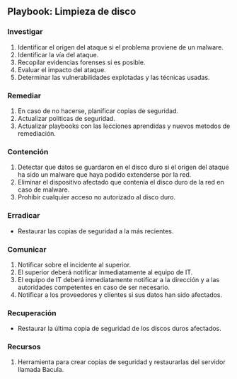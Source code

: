 ## Playbook: Limpieza de disco

### Investigar

1. Identificar el origen del ataque si el problema proviene de un malware.
2. Identificar la vía del ataque.
3. Recopilar evidencias forenses si es posible.
4. Evaluar el impacto del ataque.
5. Determinar las vulnerabilidades explotadas y las técnicas usadas.

### Remediar

1. En caso de no hacerse, planificar copias de seguridad.  
2. Actualizar politicas de seguridad.
3. Actualizar playbooks con las lecciones aprendidas y nuevos metodos de remediación.

### Contención

1. Detectar que datos se guardaron en el disco duro si el origen del ataque ha sido un malware que haya podido extenderse por la red.
2. Eliminar el dispositivo afectado que contenía el disco duro de la red en caso de malware.
3. Prohibir cualquier acceso no autorizado al disco duro.

### Erradicar

- Restaurar las copias de seguridad a la más recientes.

### Comunicar

1. Notificar sobre el incidente al superior.
2. El superior deberá notificar inmediatamente al equipo de IT.
3. El equipo de IT deberá inmediatamente notificar a la dirección y a las autoridades competentes en caso de ser necesario.
4. Notificar a los proveedores y clientes si sus datos han sido afectados.

### Recuperación

- Restaurar la última copia de seguridad de los discos duros afectados.

### Recursos

1. Herramienta para crear copias de seguridad y restaurarlas del servidor llamada Bacula.
